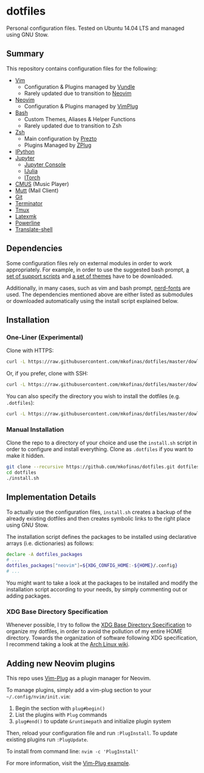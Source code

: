 # dotfiles
Personal configuration files. Tested on Ubuntu 14.04 LTS and managed using GNU Stow.

## Summary
This repository contains configuration files for the following:
- [Vim][15]
  - Configuration & Plugins managed by [Vundle][4]
  - Rarely updated due to transition to [Neovim][1]
- [Neovim][1]
  - Configuration & Plugins managed by [VimPlug][3]
- [Bash][17]
  - Custom Themes, Aliases & Helper Functions
  - Rarely updated due to transition to Zsh
- [Zsh][18]
  - Main configuration by [Prezto][5]
  - Plugins Managed by [ZPlug][6]
- [IPython][19]
- [Jupyter][20]
  - [Jupyter Console][21]
  - [IJulia][23]
  - [ITorch][22]
- [CMUS][7] (Music Player)
- [Mutt][24] (Mail Client)
- [Git][25]
- [Terminator][26]
- [Tmux][27]
- [Latexmk][28]
- [Powerline][29]
- [Translate-shell][30]

## Dependencies
Some configuration files rely on external modules in order to work
appropriately. For example, in order to use the suggested bash prompt,
[a set of support scripts][9] and [a set of themes][10] have to be downloaded.

Additionally, in many cases, such as vim and bash prompt, [nerd-fonts][11] are
used. The dependencies mentioned above are either listed as submodules or
downloaded automatically using the install script explained below.

## Installation

### One-Liner (Experimental)

Clone with HTTPS:

```sh
curl -L https://raw.githubusercontent.com/mkofinas/dotfiles/master/dowload_install.sh | bash
```

Or, if you prefer, clone with SSH:

```sh
curl -L https://raw.githubusercontent.com/mkofinas/dotfiles/master/dowload_install.sh | bash /dev/stdin -s
```

You can also specify the directory you wish to install the dotfiles (e.g. `.dotfiles`):

```sh
curl -L https://raw.githubusercontent.com/mkofinas/dotfiles/master/dowload_install.sh | bash /dev/stdin -s .dotfiles
```

### Manual Installation
Clone the repo to a directory of your choice and use the `install.sh` script in
order to configure and install everything.
 Clone as `.dotfiles` if you want to make it hidden.

```sh
git clone --recursive https://github.com/mkofinas/dotfiles.git dotfiles
cd dotfiles
./install.sh
```

## Implementation Details

To actually use the configuration files, `install.sh` creates a backup of the
already existing dotfiles and then creates symbolic links to the right place
using GNU Stow.

The installation script defines the packages to be installed using declarative
arrays (i.e. dictionaries) as follows:

```sh
declare -A dotfiles_packages
# ...
dotfiles_packages["neovim"]=${XDG_CONFIG_HOME:-${HOME}/.config}
# ...
```

You might want to take a look at the packages to be installed and modify the
installation script according to your needs, by simply commenting out or adding
packages.

### XDG Base Directory Specification
Whenever possible, I try to follow the [XDG Base Directory Specification][12]
to organize my dotfiles, in order to avoid the pollution of my entire HOME
directory. Towards the organization of software following XDG specification, I
recommend taking a look at the [Arch Linux wiki][13].

## Adding new Neovim plugins
This repo uses [Vim-Plug][3] as a plugin manager for Neovim.

To manage plugins, simply add a vim-plug section to your `~/.config/nvim/init.vim`:

1. Begin the section with `plug#begin()`
1. List the plugins with `Plug` commands
1. `plug#end()` to update `&runtimepath` and initialize plugin system

Then, reload your configuration file and run `:PlugInstall`. To update existing
plugins run `:PlugUpdate`.

To install from command line: `nvim -c 'PlugInstall'`

For more information, visit the [Vim-Plug example][14].

[1]: https://neovim.io/
[2]: https://github.com/neovim/neovim
[3]: https://github.com/junegunn/vim-plug
[4]: https://github.com/VundleVim/Vundle.vim
[5]: https://github.com/sorin-ionescu/prezto
[6]: https://github.com/zplug/zplug
[7]: https://cmus.github.io/
[8]: https://github.com/cmus/cmus
[9]: https://github.com/mkofinas/prompt-support
[10]: https://github.com/mkofinas/bash-themes
[11]: https://github.com/ryanoasis/nerd-fonts
[12]: https://specifications.freedesktop.org/basedir-spec/latest/
[13]: https://wiki.archlinux.org/index.php/XDG_Base_Directory_support
[14]: https://github.com/junegunn/vim-plug#example
[15]: http://www.vim.org/
[16]: https://github.com/vim/vim
[17]: https://www.gnu.org/software/bash/
[18]: http://www.zsh.org/
[19]: https://ipython.org/
[20]: http://jupyter.org/
[21]: https://github.com/jupyter/jupyter_console
[22]: https://github.com/facebook/iTorch
[23]: https://github.com/JuliaLang/IJulia.jl
[24]: http://www.mutt.org/
[25]: https://git-scm.com/
[26]: http://gnometerminator.blogspot.gr/p/introduction.html
[27]: http://tmux.github.io/
[28]: http://users.phys.psu.edu/~collins/software/latexmk-jcc/
[29]: https://powerline.readthedocs.io/en/latest/
[30]: https://www.soimort.org/translate-shell/
